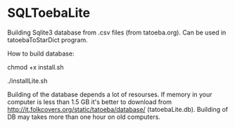# SQLToebaLite
Building Sqlite3 database from .csv files (from tatoeba.org). Can be used in tatoebaToStarDict program.

How to build database:


chmod +x install.sh

./installLite.sh

Building of the database depends a lot of resourses. If memory in your computer is less than 1.5 GB it's better to download from http://it.folkcovers.org/static/tatoeba/database/ (tatoebaLite.db). Building of DB may takes more than one hour on old computers.
